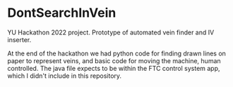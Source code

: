 # DontSearchInVein
YU Hackathon 2022 project. Prototype of automated vein finder and IV inserter.

At the end of the hackathon we had python code for finding drawn lines on paper to represent veins, and basic code for moving the machine, human controlled.
The java file expects to be within the FTC control system app, which I didn't include in this repository.
